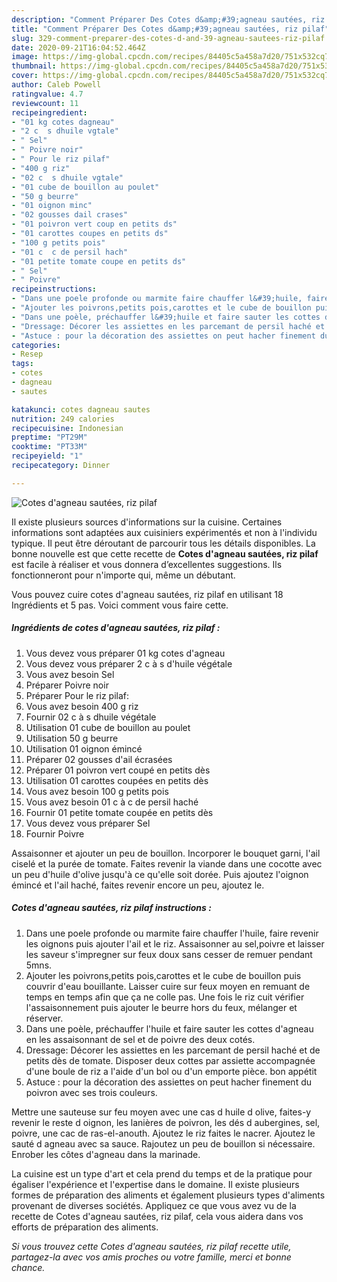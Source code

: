 ```yaml
---
description: "Comment Préparer Des Cotes d&amp;#39;agneau sautées, riz pilaf"
title: "Comment Préparer Des Cotes d&amp;#39;agneau sautées, riz pilaf"
slug: 329-comment-preparer-des-cotes-d-and-39-agneau-sautees-riz-pilaf
date: 2020-09-21T16:04:52.464Z
image: https://img-global.cpcdn.com/recipes/84405c5a458a7d20/751x532cq70/cotes-dagneau-sautees-riz-pilaf-photo-principale-de-la-recette.jpg
thumbnail: https://img-global.cpcdn.com/recipes/84405c5a458a7d20/751x532cq70/cotes-dagneau-sautees-riz-pilaf-photo-principale-de-la-recette.jpg
cover: https://img-global.cpcdn.com/recipes/84405c5a458a7d20/751x532cq70/cotes-dagneau-sautees-riz-pilaf-photo-principale-de-la-recette.jpg
author: Caleb Powell
ratingvalue: 4.7
reviewcount: 11
recipeingredient:
- "01 kg cotes dagneau"
- "2 c  s dhuile vgtale"
- " Sel"
- " Poivre noir"
- " Pour le riz pilaf"
- "400 g riz"
- "02 c  s dhuile vgtale"
- "01 cube de bouillon au poulet"
- "50 g beurre"
- "01 oignon minc"
- "02 gousses dail crases"
- "01 poivron vert coup en petits ds"
- "01 carottes coupes en petits ds"
- "100 g petits pois"
- "01 c  c de persil hach"
- "01 petite tomate coupe en petits ds"
- " Sel"
- " Poivre"
recipeinstructions:
- "Dans une poele profonde ou marmite faire chauffer l&#39;huile, faire revenir les oignons puis ajouter l&#39;ail et le riz. Assaisonner au sel,poivre et laisser les saveur s&#39;impregner sur feux doux sans cesser de remuer pendant 5mns."
- "Ajouter les poivrons,petits pois,carottes et le cube de bouillon puis couvrir d&#39;eau bouillante. Laisser cuire sur feux moyen en remuant de temps en temps afin que ça ne colle pas. Une fois le riz cuit vérifier l&#39;assaisonnement puis ajouter le beurre hors du feux, mélanger et réserver."
- "Dans une poèle, préchauffer l&#39;huile et faire sauter les cottes d&#39;agneau en les assaisonnant de sel et de poivre des deux cotés."
- "Dressage: Décorer les assiettes en les parcemant de persil haché et de petits dès de tomate. Disposer deux cottes par assiette accompagnée d&#39;une boule de riz a l&#39;aide d&#39;un bol ou d&#39;un emporte pièce. bon appétit"
- "Astuce : pour la décoration des assiettes on peut hacher finement du poivron avec ses trois couleurs."
categories:
- Resep
tags:
- cotes
- dagneau
- sautes

katakunci: cotes dagneau sautes 
nutrition: 249 calories
recipecuisine: Indonesian
preptime: "PT29M"
cooktime: "PT33M"
recipeyield: "1"
recipecategory: Dinner

---
```



![Cotes d&#39;agneau sautées, riz pilaf](https://img-global.cpcdn.com/recipes/84405c5a458a7d20/751x532cq70/cotes-dagneau-sautees-riz-pilaf-photo-principale-de-la-recette.jpg)

Il existe plusieurs sources d'informations sur la cuisine. Certaines informations sont adaptées aux cuisiniers expérimentés et non à l'individu typique. Il peut être déroutant de parcourir tous les détails disponibles. La bonne nouvelle est que cette recette de <strong> Cotes d&#39;agneau sautées, riz pilaf </strong> est facile à réaliser et vous donnera d’excellentes suggestions. Ils fonctionneront pour n'importe qui, même un débutant.

<!--inarticleads1-->

Vous pouvez cuire cotes d&#39;agneau sautées, riz pilaf en utilisant 18 Ingrédients et 5 pas. Voici comment vous faire cette.

##### Ingrédients de cotes d&#39;agneau sautées, riz pilaf :

1. Vous devez vous préparer 01 kg cotes d&#39;agneau
1. Vous devez vous préparer 2 c à s d&#39;huile végétale
1. Vous avez besoin  Sel
1. Préparer  Poivre noir
1. Préparer  Pour le riz pilaf:
1. Vous avez besoin 400 g riz
1. Fournir 02 c à s dhuile végétale
1. Utilisation 01 cube de bouillon au poulet
1. Utilisation 50 g beurre
1. Utilisation 01 oignon émincé
1. Préparer 02 gousses d&#39;ail écrasées
1. Préparer 01 poivron vert coupé en petits dès
1. Utilisation 01 carottes coupées en petits dès
1. Vous avez besoin 100 g petits pois
1. Vous avez besoin 01 c à c de persil haché
1. Fournir 01 petite tomate coupée en petits dès
1. Vous devez vous préparer  Sel
1. Fournir  Poivre


Assaisonner et ajouter un peu de bouillon. Incorporer le bouquet garni, l&#39;ail ciselé et la purée de tomate. Faites revenir la viande dans une cocotte avec un peu d&#39;huile d&#39;olive jusqu&#39;à ce qu&#39;elle soit dorée. Puis ajoutez l&#39;oignon émincé et l&#39;ail haché, faites revenir encore un peu, ajoutez le. 

<!--inarticleads2-->

##### Cotes d&#39;agneau sautées, riz pilaf instructions :

1. Dans une poele profonde ou marmite faire chauffer l&#39;huile, faire revenir les oignons puis ajouter l&#39;ail et le riz. Assaisonner au sel,poivre et laisser les saveur s&#39;impregner sur feux doux sans cesser de remuer pendant 5mns.
1. Ajouter les poivrons,petits pois,carottes et le cube de bouillon puis couvrir d&#39;eau bouillante. Laisser cuire sur feux moyen en remuant de temps en temps afin que ça ne colle pas. Une fois le riz cuit vérifier l&#39;assaisonnement puis ajouter le beurre hors du feux, mélanger et réserver.
1. Dans une poèle, préchauffer l&#39;huile et faire sauter les cottes d&#39;agneau en les assaisonnant de sel et de poivre des deux cotés.
1. Dressage: Décorer les assiettes en les parcemant de persil haché et de petits dès de tomate. Disposer deux cottes par assiette accompagnée d&#39;une boule de riz a l&#39;aide d&#39;un bol ou d&#39;un emporte pièce. bon appétit
1. Astuce : pour la décoration des assiettes on peut hacher finement du poivron avec ses trois couleurs.


Mettre une sauteuse sur feu moyen avec une cas d huile d olive, faites-y revenir le reste d oignon, les lanières de poivron, les dés d aubergines, sel, poivre, une cac de ras-el-anouth. Ajoutez le riz faites le nacrer. Ajoutez le sauté d agneau avec sa sauce. Rajoutez un peu de bouillon si nécessaire. Enrober les côtes d&#39;agneau dans la marinade. 

<!--inarticleads1-->

<p>
La cuisine est un type d'art et cela prend du temps et de la pratique pour égaliser l'expérience et l'expertise dans le domaine. Il existe plusieurs formes de préparation des aliments et également plusieurs types d'aliments provenant de diverses sociétés. Appliquez ce que vous avez vu de la recette de Cotes d&#39;agneau sautées, riz pilaf, cela vous aidera dans vos efforts de préparation des aliments.
</p>

<p>
<i>Si vous trouvez cette Cotes d&#39;agneau sautées, riz pilaf recette utile, partagez-la avec vos amis proches ou votre famille, merci et bonne chance.</i>
</p>
